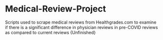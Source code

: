 # Medical-Review-Project
Scripts used to scrape medical reviews from Healthgrades.com to examine if there is a significant difference in physician reviews in pre-COVID reviews as compared to current reviews
{Unfinished}
